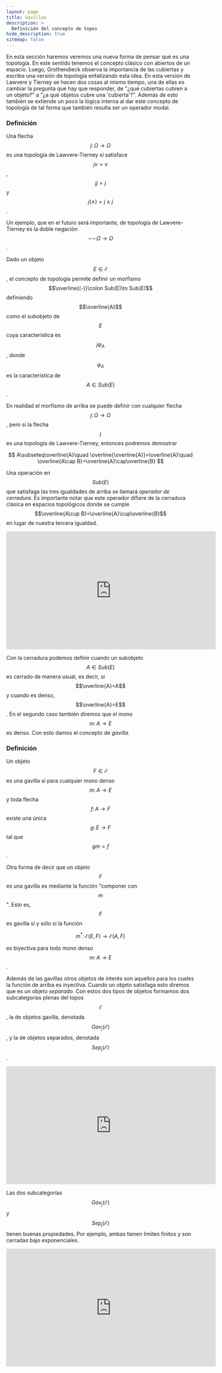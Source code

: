 ```yaml
---
layout: page
title: Gavillas
description: >
  Definición del concepto de topos
hide_description: true
sitemap: false
---
```


En esta sección haremos veremos una nueva forma de pensar qué es una topología. En este sentido tenemos el concepto 
clásico con abiertos de un espacio. Luego, Grothendieck observa la importancia de las cubiertas y escribe una versión de 
topología enfatizando esta idea. En esta versión de Lawvere y Tierney se hacen dos cosas al mismo tiempo, una de ellas es 
cambiar la pregunta que hay que responder, de "¿qué cubiertas cubren a un objeto?" a 
"¿a qué objetos cubre una 'cubierta'?". Además de esto también se extiende un poco la lógica interna al dar este concepto 
de topología de tal forma que también resulta ser un operador modal.

### Definición
Una flecha $$j\colon\Omega\to\Omega$$ es una topología de Lawvere-Tierney si satisface $$jv=v$$, $$jj=j$$ y 
$$j(\land)=j\land j$$.

Un ejemplo, que en el futuro será importante, de topología de Lawvere-Tierney es la doble negación 
$$\neg\neg\colon\Omega\to\Omega$$.

Dado un objeto $$E\in\mathcal{E}$$, el concepto de topología permite definir un morfismo 
$$\overline{(-)}\colon Sub(E)\to Sub(E)$$ definiendo $$\overline{A}$$ como el subobjeto de $$E$$ cuya característica es 
$$j\varphi_A$$, donde $$\varphi_A$$ es la característica de $$A\in Sub(E)$$.

En realidad el morfismo de arriba se puede definir con cualquier flecha $$j\colon\Omega\to\Omega$$, pero si la flecha 
$$j$$ es una topología de Lawvere-Tierney, entonces podremos demostrar

$$
A\subseteq\overline{A}\quad
\overline{\overline{A}}=\overline{A}\quad
\overline{A\cap B}=\overline{A}\cap\overline{B}
$$

Una operación en $$Sub(E)$$ que satisfaga las tres igualdades de arriba se llamará *operador de cerradura*. Es importante 
notar que este operador difiere de la cerradura clásica en espacios topológicos donde se cumple 
$$\overline{A\cup B}=\overline{A}\cup\overline{B}$$ en lugar de nuestra tercera igualdad.

<p>
<iframe width="560" height="315" src="https://www.youtube.com/embed/AqXyeV9FHxI" title="Clase50" frameborder="0" allow="accelerometer; autoplay; clipboard-write; encrypted-media; gyroscope; picture-in-picture; web-share" allowfullscreen></iframe>
</p>

Con la cerradura podemos definir cuando un subobjeto $$A\in Sub(E)$$ es cerrado de manera usual, es decir, si 
$$\overline{A}=A$$ y cuando es denso, $$\overline{A}=E$$. En el segundo caso también diremos que el mono 
$$m\colon A\to E$$ es denso. Con esto damos el concepto de *gavilla*.

### Definición
Un objeto $$F\in\mathcal{E}$$ es una gavilla si para cualquier mono denso $$m\colon A\to E$$ y toda flecha 
$$f\colon A\to F$$ existe una única $$g\colon E\to F$$ tal que $$gm=f$$.

Otra forma de decir que un objeto $$F$$ es una gavilla es mediante la función "componer con $$m$$". Esto es, $$F$$ es 
gavilla si y sólo si la función

$$
m^*\colon \mathcal{E}(E,F)\to\mathcal{E}(A,F)
$$

es biyectiva para todo mono denso $$m\colon A\to E$$.

Además de las gavillas otros objetos de interés son aquellos para los cuales la función de arriba es inyectiva. Cuando un 
objeto satisfaga esto diremos que es un objeto *separado*. Con estos dos tipos de objetos formamos dos subcategorías 
plenas del topos $$\mathcal{E}$$, la de objetos gavilla, denotada $$Gav_j(\mathcal{E})$$, y la de objetos separados, 
denotada $$Sep_j(\mathcal{E})$$.

<p>
<iframe width="560" height="315" src="https://www.youtube.com/embed/1wVTr15DyrE" title="Clase51" frameborder="0" allow="accelerometer; autoplay; clipboard-write; encrypted-media; gyroscope; picture-in-picture; web-share" allowfullscreen></iframe>
</p>

Las dos subcategorías $$Gav_j(\mathcal{E})$$ y $$Sep_j(\mathcal{E})$$ tienen buenas propiedades. Por ejemplo, ambas tienen límites finitos y son cerradas bajo exponenciales.

<p>
<iframe width="560" height="315" src="https://www.youtube.com/embed/R13KOym5010" title="Clase52" frameborder="0" allow="accelerometer; autoplay; clipboard-write; encrypted-media; gyroscope; picture-in-picture; web-share" allowfullscreen></iframe>
</p>